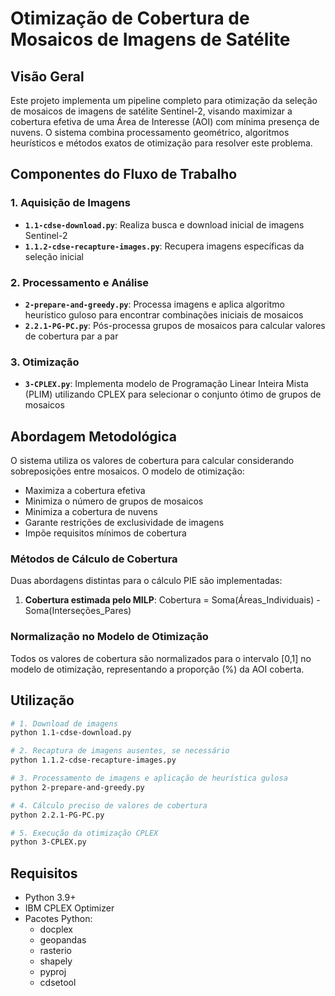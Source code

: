 # Otimização de Cobertura de Mosaicos de Imagens de Satélite

## Visão Geral

Este projeto implementa um pipeline completo para otimização da seleção de mosaicos de imagens de satélite Sentinel-2, visando maximizar a cobertura efetiva de uma Área de Interesse (AOI) com mínima presença de nuvens. O sistema combina processamento geométrico, algoritmos heurísticos e métodos exatos de otimização para resolver este problema.

## Componentes do Fluxo de Trabalho

### 1. Aquisição de Imagens

- **`1.1-cdse-download.py`**: Realiza busca e download inicial de imagens Sentinel-2
- **`1.1.2-cdse-recapture-images.py`**: Recupera imagens específicas da seleção inicial

### 2. Processamento e Análise

- **`2-prepare-and-greedy.py`**: Processa imagens e aplica algoritmo heurístico guloso para encontrar combinações iniciais de mosaicos
- **`2.2.1-PG-PC.py`**: Pós-processa grupos de mosaicos para calcular valores de cobertura par a par

### 3. Otimização

- **`3-CPLEX.py`**: Implementa modelo de Programação Linear Inteira Mista (PLIM) utilizando CPLEX para selecionar o conjunto ótimo de grupos de mosaicos

## Abordagem Metodológica

O sistema utiliza os valores de cobertura para calcular considerando sobreposições entre mosaicos. O modelo de otimização:

- Maximiza a cobertura efetiva
- Minimiza o número de grupos de mosaicos
- Minimiza a cobertura de nuvens
- Garante restrições de exclusividade de imagens
- Impõe requisitos mínimos de cobertura

### Métodos de Cálculo de Cobertura

Duas abordagens distintas para o cálculo PIE são implementadas:

1. **Cobertura estimada pelo MILP**: Cobertura = Soma(Áreas_Individuais) - Soma(Interseções_Pares)

### Normalização no Modelo de Otimização

Todos os valores de cobertura são normalizados para o intervalo [0,1] no modelo de otimização, representando a proporção (%) da AOI coberta.

## Utilização

```bash
# 1. Download de imagens
python 1.1-cdse-download.py

# 2. Recaptura de imagens ausentes, se necessário
python 1.1.2-cdse-recapture-images.py

# 3. Processamento de imagens e aplicação de heurística gulosa
python 2-prepare-and-greedy.py

# 4. Cálculo preciso de valores de cobertura
python 2.2.1-PG-PC.py

# 5. Execução da otimização CPLEX
python 3-CPLEX.py 
```

## Requisitos

- Python 3.9+
- IBM CPLEX Optimizer
- Pacotes Python:
  - docplex
  - geopandas
  - rasterio
  - shapely
  - pyproj
  - cdsetool
  